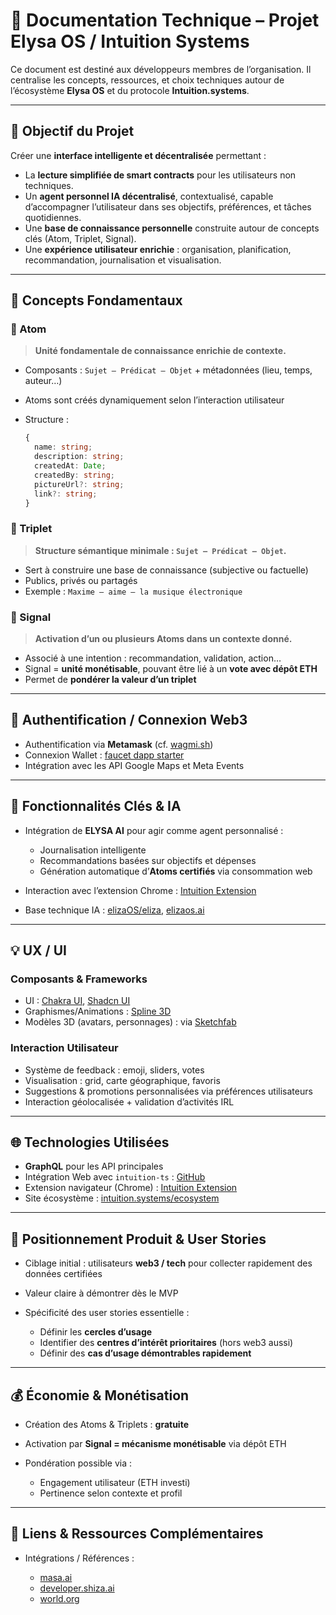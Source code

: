 # 🧠 Documentation Technique – Projet Elysa OS / Intuition Systems

Ce document est destiné aux développeurs membres de l’organisation. Il centralise les concepts, ressources, et choix techniques autour de l’écosystème **Elysa OS** et du protocole **Intuition.systems**.

---

## 📌 Objectif du Projet

Créer une **interface intelligente et décentralisée** permettant :

* La **lecture simplifiée de smart contracts** pour les utilisateurs non techniques.
* Un **agent personnel IA décentralisé**, contextualisé, capable d’accompagner l’utilisateur dans ses objectifs, préférences, et tâches quotidiennes.
* Une **base de connaissance personnelle** construite autour de concepts clés (Atom, Triplet, Signal).
* Une **expérience utilisateur enrichie** : organisation, planification, recommandation, journalisation et visualisation.

---

## 🧱 Concepts Fondamentaux

### 🔹 Atom

> **Unité fondamentale de connaissance enrichie de contexte.**

* Composants : `Sujet – Prédicat – Objet` + métadonnées (lieu, temps, auteur…)
* Atoms sont créés dynamiquement selon l’interaction utilisateur
* Structure :

  ```ts
  {
    name: string;
    description: string;
    createdAt: Date;
    createdBy: string;
    pictureUrl?: string;
    link?: string;
  }
  ```

### 🔹 Triplet

> **Structure sémantique minimale : `Sujet – Prédicat – Objet`.**

* Sert à construire une base de connaissance (subjective ou factuelle)
* Publics, privés ou partagés
* Exemple : `Maxime – aime – la musique électronique`

### 🔹 Signal

> **Activation d’un ou plusieurs Atoms dans un contexte donné.**

* Associé à une intention : recommandation, validation, action…
* Signal = **unité monétisable**, pouvant être lié à un **vote avec dépôt ETH**
* Permet de **pondérer la valeur d’un triplet**

---

## 🔐 Authentification / Connexion Web3

* Authentification via **Metamask** (cf. [wagmi.sh](https://wagmi.sh/react/getting-started))
* Connexion Wallet : [faucet dapp starter](https://github.com/jspruance/faucet-dapp-starter-code-connect-wallet)
* Intégration avec les API Google Maps et Meta Events

---

## 🧪 Fonctionnalités Clés & IA

* Intégration de **ELYSA AI** pour agir comme agent personnalisé :

  * Journalisation intelligente
  * Recommandations basées sur objectifs et dépenses
  * Génération automatique d’**Atoms certifiés** via consommation web
* Interaction avec l’extension Chrome : [Intuition Extension](https://github.com/0xIntuition/chrome-extension/)
* Base technique IA : [elizaOS/eliza](https://github.com/elizaOS/eliza), [elizaos.ai](https://www.elizaos.ai/)

---

## 💡 UX / UI

### Composants & Frameworks

* UI : [Chakra UI](https://chakra-ui.com/), [Shadcn UI](https://ui.shadcn.com/)
* Graphismes/Animations : [Spline 3D](https://spline.design/)
* Modèles 3D (avatars, personnages) : via [Sketchfab](https://sketchfab.com)

### Interaction Utilisateur

* Système de feedback : emoji, sliders, votes
* Visualisation : grid, carte géographique, favoris
* Suggestions & promotions personnalisées via préférences utilisateurs
* Interaction géolocalisée + validation d’activités IRL

---

## 🌐 Technologies Utilisées

* **GraphQL** pour les API principales
* Intégration Web avec `intuition-ts` : [GitHub](https://github.com/0xIntuition/intuition-ts)
* Extension navigateur (Chrome) : [Intuition Extension](https://github.com/0xIntuition/chrome-extension/)
* Site écosystème : [intuition.systems/ecosystem](https://www.intuition.systems/ecosystem)

---

## 🧭 Positionnement Produit & User Stories

* Ciblage initial : utilisateurs **web3 / tech** pour collecter rapidement des données certifiées
* Valeur claire à démontrer dès le MVP
* Spécificité des user stories essentielle :

  * Définir les **cercles d’usage**
  * Identifier des **centres d’intérêt prioritaires** (hors web3 aussi)
  * Définir des **cas d’usage démontrables rapidement**

---

## 💰 Économie & Monétisation

* Création des Atoms & Triplets : **gratuite**
* Activation par **Signal = mécanisme monétisable** via dépôt ETH
* Pondération possible via :

  * Engagement utilisateur (ETH investi)
  * Pertinence selon contexte et profil

---

## 🔗 Liens & Ressources Complémentaires

* Intégrations / Références :

  * [masa.ai](https://www.masa.ai/)
  * [developer.shiza.ai](https://developer.shiza.ai/exchange)
  * [world.org](https://world.org/fr-fr)
